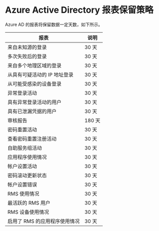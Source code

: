 <properties
	pageTitle="Azure Active Directory 报表保留策略"
	description="有关 Azure Active Directory 中报表数据的保留策略"
	services="active-directory"
	documentationCenter=""
	authors="kenhoff"
	manager="mbaldwin"
	editor=""/>

<tags
	ms.service="active-directory"
	ms.date="06/18/2015"
	wacn.date="08/29/2015"/>

# Azure Active Directory 报表保留策略

Azure AD 的报表将保留数据一定天数，如下所示。

|	报表 |	说明 |
|	------												|	-----		|
|	来自未知源的登录 |	30 天 |
|	多次失败后的登录 |	30 天 |
|	来自多个地理区域的登录 |	30 天 |
|	从具有可疑活动的 IP 地址登录 |	30 天 |
|	从可能受感染的设备登录 |	30 天 |
|	异常登录活动 |	30 天 |
|	具有异常登录活动的用户 |	30 天 |
|	具有已泄漏凭据的用户 |	30 天 |
|	审核报告 |	180 天 |
|	密码重置活动 |	30 天 |
|	查看密码重置注册活动 |	30 天 |
|	自助服务组活动 |	30 天 |
|	应用程序使用情况 |	30 天 |
|	帐户设置活动 |	30 天 |
|	密码滚动更新状态 |	30 天 |
|	帐户设置错误 |	30 天 |
|	RMS 使用情况 |	30 天 |
|	最活跃的 RMS 用户 |	30 天 |
|	RMS 设备使用情况 |	30 天 |
|	启用了 RMS 的应用程序使用情况 |	30 天 |
 

<!---HONumber=67-->